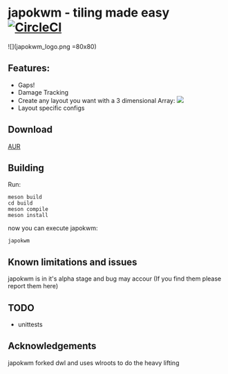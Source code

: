 # japokwm - tiling made easy [![CircleCI](https://github.com/werererer/japokwm/actions/workflows/Test.yml/badge.svg)](https://github.com/werererer/japokwm/actions/workflows/Test.yml)
![](japokwm_logo.png =80x80)
## Features:
- Gaps!
- Damage Tracking
- Create any layout you want with a 3 dimensional Array:
![](edit_layout.gif)
- Layout specific configs

## Download
  [AUR](https://aur.archlinux.org/packages/japokwm-git)

## Building
Run:
```
meson build
cd build
meson compile
meson install
```
now you can execute japokwm:
```
japokwm
```

## Known limitations and issues
japokwm is in it's alpha stage and bug may accour (If you find them please report them here)

## TODO
- unittests

## Acknowledgements
japokwm forked dwl and uses wlroots to do the heavy lifting
